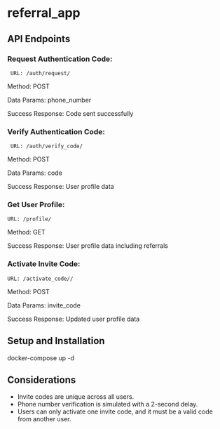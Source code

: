 # referral_app
 
## API Endpoints
### Request Authentication Code:

     URL: /auth/request/

Method: POST

Data Params: phone_number

Success Response: Code sent successfully

### Verify Authentication Code:

     URL: /auth/verify_code/

Method: POST

Data Params: code

Success Response: User profile data

### Get User Profile:

    URL: /profile/
Method: GET

Success Response: User profile data including referrals

### Activate Invite Code:

    URL: /activate_code//

Method: POST

Data Params: invite_code

Success Response: Updated user profile data

## Setup and Installation

docker-compose up -d


## Considerations

- Invite codes are unique across all users.
- Phone number verification is simulated with a 2-second delay.
- Users can only activate one invite code, and it must be a valid code from another user.